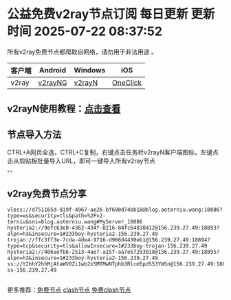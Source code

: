 # 公益免费v2ray节点订阅  每日更新  更新时间 2025-07-22 08:37:52  
所有v2ray免费节点都爬取自网络，请勿用于非法用途 。

|  客户端  | Android  | Windows  | iOS  |
|  ----  | ----   | ----  |----  |
| v2ray  | [v2rayNG](https://v2rayng100.com/) | [v2rayN](https://v2rayn100.com/) | [OneClick]() |
## v2rayN使用教程：[点击查看](https://v2rayn100.com/) 

## 节点导入方法  
CTRL+A网页全选，CTRL+C复制，右键点击任务栏v2rayN客户端图标，左键点击从剪贴板批量导入URL，即可一键导入所有v2ray节点  
、、


## v2ray免费节点分享

```  
vless://d751165d-819f-4967-ae26-bf690d74bb18@blog.aoterniu.wang:10086?type=ws&security=tls&path=%2Fv2-terniu&sni=blog.aoterniu.wang#MyServer_10086
hysteria2://9efc63e8-4362-434f-8216-84fc64838412@156.239.27.49:18893?alpn=h3&insecure=1#233boy-hysteria2-156.239.27.49
trojan://ffc3ff3e-7cda-4de4-9716-d966d4430eb1@156.239.27.49:18894?type=tcp&security=tls&allowInsecure=1#233boy-trojan-156.239.27.49
hysteria2://406aefb6-2513-4ae7-a15f-aa7e57293018@156.239.27.49:18895?alpn=h3&insecure=1#233boy-hysteria2-156.239.27.49
ss://Y2hhY2hhMjAtaWV0Zi1wb2x5MTMwNTphb3Rlcm5pdS53YW5n@156.239.27.49:18896#233boy-ss-156.239.27.49


```

更多推荐：[免费节点](https://clashgithub.com)  [clash节点](https://github.com/aiboboxx/clashfree)  [免费clash节点](https://clashbk.github.io/)
